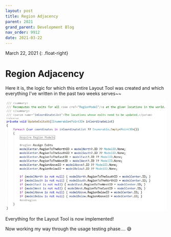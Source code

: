 ```yaml
---
layout: post
title: Region Adjacency
parent: 2021
grand_parent: Development Blog
nav_order: 9912
date: 2021-03-22
---
```

March 22, 2021
{: .float-right}

# Region Adjacency

Here it is, the logic for which this entire Layout Tool was created and which everything I've written in the past two weeks serves~~

![A screen shot of the code that determines region adjacency in the layout tool.](image-2021-03-22.jpg)

Everything for the Layout Tool is now implemented!

Now working my way through the usage testing phase.... 😅
